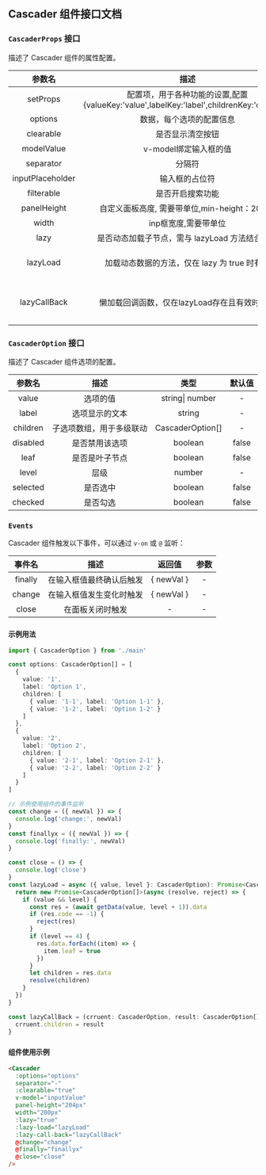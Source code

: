 ## Cascader 组件接口文档

### `CascaderProps` 接口

描述了 Cascader 组件的属性配置。

|      参数名      |                                           描述                                            |                               类型                                | 默认值  |
| :--------------: | :---------------------------------------------------------------------------------------: | :---------------------------------------------------------------: | :-----: |
|     setProps     | 配置项，用于各种功能的设置,配置{valueKey:'value',labelKey:'label',childrenKey:'children'} |                               Props                               |    -    |
|     options      |                                 数据，每个选项的配置信息                                  |                         CascaderOption[]                          |    -    |
|    clearable     |                                     是否显示清空按钮                                      |                              boolean                              |  false  |
|    modelValue    |                                   v-model绑定输入框的值                                   |                              string                               |    -    |
|    separator     |                                          分隔符                                           |                              string                               |    -    |
| inputPlaceholder |                                      输入框的占位符                                       |                              string                               | 请选择  |
|    filterable    |                                     是否开启搜索功能                                      |                              boolean                              |  false  |
|   panelHeight    |                       自定义面板高度, 需要带单位,min-height：204px                        |                              string                               | '204px' |
|      width       |                                   inp框宽度,需要带单位                                    |                              string                               | '200px' |
|       lazy       |                      是否动态加载子节点，需与 lazyLoad 方法结合使用                       |                              boolean                              |  false  |
|     lazyLoad     |                       加载动态数据的方法，仅在 lazy 为 true 时有效                        |  Function：(cureent:CascaderOption) =>Promise<CascaderOption[]>   |    -    |
|   lazyCallBack   |                       懒加载回调函数，仅在lazyLoad存在且有效时有效                        | Fuction：(cureent:CascaderOption, result:CascaderOption[]) =>void |    -    |

### `CascaderOption` 接口

描述了 Cascader 组件选项的配置。

|  参数名  |           描述           |       类型       | 默认值 |
| :------: | :----------------------: | :--------------: | :----: |
|  value   |         选项的值         | string\| number  |   -    |
|  label   |      选项显示的文本      |      string      |   -    |
| children | 子选项数组，用于多级联动 | CascaderOption[] |   -    |
| disabled |      是否禁用该选项      |     boolean      | false  |
|   leaf   |      是否是叶子节点      |     boolean      | false  |
|  level   |           层级           |      number      |   -    |
| selected |         是否选中         |     boolean      | false  |
| checked  |         是否勾选         |     boolean      | false  |

### `Events`

Cascader 组件触发以下事件，可以通过 `v-on` 或 `@` 监听：

| 事件名  |           描述           |   返回值   | 参数 |
| :-----: | :----------------------: | :--------: | :--: |
| finally | 在输入框值最终确认后触发 | { newVal } |  -   |
| change  | 在输入框值发生变化时触发 | { newVal } |  -   |
|  close  |     在面板关闭时触发     |     -      |  -   |

### `示例用法`

```typescript
import { CascaderOption } from './main'

const options: CascaderOption[] = [
  {
    value: '1',
    label: 'Option 1',
    children: [
      { value: '1-1', label: 'Option 1-1' },
      { value: '1-2', label: 'Option 1-2' }
    ]
  },
  {
    value: '2',
    label: 'Option 2',
    children: [
      { value: '2-1', label: 'Option 2-1' },
      { value: '2-2', label: 'Option 2-2' }
    ]
  }
]

// 示例使用组件的事件监听
const change = ({ newVal }) => {
  console.log('change:', newVal)
}
const finallyx = ({ newVal }) => {
  console.log('finally:', newVal)
}

const close = () => {
  console.log('close')
}
const lazyLoad = async ({ value, level }: CascaderOption): Promise<CascaderOption[]> => {
  return new Promise<CascaderOption[]>(async (resolve, reject) => {
    if (value && level) {
      const res = (await getData(value, level + 1)).data
      if (res.code == -1) {
        reject(res)
      }
      if (level == 4) {
        res.data.forEach((item) => {
          item.leaf = true
        })
      }
      let children = res.data
      resolve(children)
    }
  })
}

const lazyCallBack = (crruent: CascaderOption, result: CascaderOption[]) => {
  crruent.children = result
}
```

### `组件使用示例`

```html
<Cascader
  :options="options"
  separator="-"
  :clearable="true"
  v-model="inputValue"
  panel-height="204px"
  width="200px"
  :lazy="true"
  :lazy-load="lazyLoad"
  :lazy-call-back="lazyCallBack"
  @change="change"
  @finally="finallyx"
  @close="close"
/>
```
